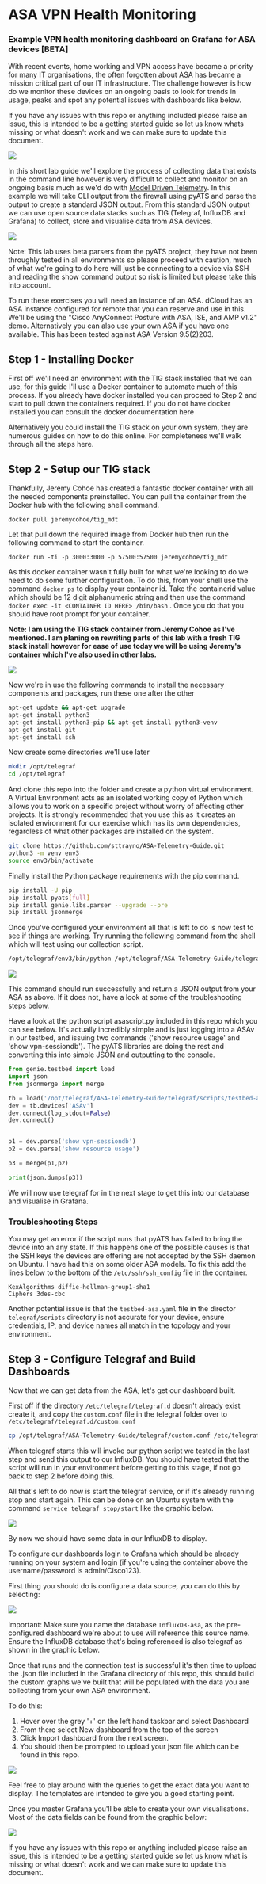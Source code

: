 # ASA VPN Health Monitoring

### Example VPN health monitoring dashboard on Grafana for ASA devices [BETA]

With recent events, home working and VPN access have became a priority for many IT organisations, the often forgotten about ASA has became a mission critical part of our IT infrastructure. The challenge however is how do we monitor these devices on an ongoing basis to look for trends in usage, peaks and spot any potential issues with dashboards like below.

If you have any issues with this repo or anything included please raise an issue, this is intended to be a getting started guide so let us know whats missing or what doesn't work and we can make sure to update this document.

![](./images/dashboard-1.png)

In this short lab guide we'll explore the process of collecting data that exists in the command line however is very difficult to collect and monitor on an ongoing basis much as we'd do with [Model Driven Telemetry](https://github.com/sttrayno/Network-Telemetry-Lab-Guide). In this example we will take CLI output from the firewall using pyATS and parse the output to create a standard JSON output. From this standard JSON output we can use open source data stacks such as TIG (Telegraf, InfluxDB and Grafana) to collect, store and visualise data from ASA devices.

![](./images/dashboard.png)

Note: This lab uses beta parsers from the pyATS project, they have not been throughly tested in all environments so please proceed with caution, much of what we're going to do here will just be connecting to a device via SSH and reading the show command output so risk is limited but please take this into account.

To run these exercises you will need an instance of an ASA. dCloud has an ASA instance configured for remote that you can reserve and use in this. We'll be using the "Cisco AnyConnect Posture with ASA, ISE, and AMP v1.2" demo. Alternatively you can also use your own ASA if you have one available. This has been tested against ASA Version 9.5(2)203.

## Step 1 - Installing Docker

First off we'll need an environment with the TIG stack installed that we can use, for this guide I'll use a Docker container to automate much of this process. If you already have docker installed you can proceed to Step 2 and start to pull down the containers required. If you do not have docker installed you can consult the docker documentation here

Alternatively you could install the TIG stack on your own system, they are numerous guides on how to do this online. For completeness we'll walk through all the steps here.

## Step 2 - Setup our TIG stack

Thankfully, Jeremy Cohoe has created a fantastic docker container with all the needed components preinstalled. You can pull the container from the Docker hub with the following shell command.

```
docker pull jeremycohoe/tig_mdt
```

Let that pull down the required image from Docker hub then run the following command to start the container.

```
docker run -ti -p 3000:3000 -p 57500:57500 jeremycohoe/tig_mdt
```

As this docker container wasn't fully built for what we're looking to do we need to do some further configuration. To do this, from your shell use the command `docker ps` to display your container id. Take the containerid value which should be 12 digit alphanumeric string and then use the command `docker exec -it <CONTAINER ID HERE> /bin/bash` . Once you do that you should have root prompt for your container.

**Note: I am using the TIG stack container from Jeremy Cohoe as I've mentioned. I am planing on rewriting parts of this lab with a fresh TIG stack install however for ease of use today we will be using Jeremy's container which I've also used in other labs.**

![](./images/docker-exec.gif)

Now we're in use the following commands to install the necessary components and packages, run these one after the other

```bash
apt-get update && apt-get upgrade
apt-get install python3
apt-get install python3-pip && apt-get install python3-venv
apt-get install git
apt-get install ssh
```

Now create some directories we'll use later

```bash
mkdir /opt/telegraf
cd /opt/telegraf
```

And clone this repo into the folder and create a python virtual environment. A Virtual Environment acts as an isolated working copy of Python which allows you to work on a specific project without worry of affecting other projects. It is strongly recommended that you use this as it creates an isolated environment for our exercise which has its own dependencies, regardless of what other packages are installed on the system.

```bash
git clone https://github.com/sttrayno/ASA-Telemetry-Guide.git
python3 -m venv env3
source env3/bin/activate
```

Finally install the Python package requirements with the pip command.

```bash
pip install -U pip
pip install pyats[full]
pip install genie.libs.parser --upgrade --pre
pip install jsonmerge
```

Once you've configured your environment all that is left to do is now test to see if things are working. Try running the following command from the shell which will test using our collection script.

```bash
/opt/telegraf/env3/bin/python /opt/telegraf/ASA-Telemetry-Guide/telegraf/scripts/asascript.py
```

![](./images/run-command.gif)

This command should run successfully and return a JSON output from your ASA as above. If it does not, have a look at some of the troubleshooting steps below.

Have a look at the python script asascript.py included in this repo which you can see below. It's actually incredibly simple and is just logging into a ASAv in our testbed, and issuing two commands ('show resource usage' and 'show vpn-sessiondb'). The pyATS libraries are doing the rest and converting this into simple JSON and outputting to the console.

```python
from genie.testbed import load
import json
from jsonmerge import merge

tb = load('/opt/telegraf/ASA-Telemetry-Guide/telegraf/scripts/testbed-asa.yaml')
dev = tb.devices['ASAv']
dev.connect(log_stdout=False)
dev.connect()


p1 = dev.parse('show vpn-sessiondb')
p2 = dev.parse('show resource usage')

p3 = merge(p1,p2)

print(json.dumps(p3))
```

We will now use telegraf for in the next stage to get this into our database and visualise in Grafana.

### Troubleshooting Steps

You may get an error if the script runs that pyATS has failed to bring the device into an any state. If this happens one of the possible causes is that the SSH keys the devices are offering are not accepted by the SSH daemon on Ubuntu. I have had this on some older ASA models. To fix this add the lines below to the bottom of the `/etc/ssh/ssh_config` file in the container.

```
KexAlgorithms diffie-hellman-group1-sha1
Ciphers 3des-cbc
```

Another potential issue is that the `testbed-asa.yaml` file in the director `telegraf/scripts` directory is not accurate for your device, ensure credentials, IP, and device names all match in the topology and your environment.

## Step 3 - Configure Telegraf and Build Dashboards

Now that we can get data from the ASA, let's get our dashboard built.

First off if the directory `/etc/telegraf/telegraf.d` doesn't already exist create it, and copy the `custom.conf` file in the telegraf folder over to `/etc/telegraf/telegraf.d/custom.conf`

```bash
cp /opt/telegraf/ASA-Telemetry-Guide/telegraf/custom.conf /etc/telegraf/telegraf.d/custom.conf
```

When telegraf starts this will invoke our python script we tested in the last step and send this output to our InfluxDB. You should have tested that the script will run in your environment before getting to this stage, if not go back to step 2 before doing this.

All that's left to do now is start the telegraf service, or if it's already running stop and start again. This can be done on an Ubuntu system with the command `service telegraf stop/start` like the graphic below.

![](./images/telegraf-config.gif)

By now we should have some data in our InfluxDB to display.

To configure our dashboards login to Grafana which should be already running on your system and login (if you're using the container above the username/password is admin/Cisco123).

First thing you should do is configure a data source, you can do this by selecting:

![](./images/configure-db.gif)

Important: Make sure you name the database `InfluxDB-asa`, as the pre-configured dashboard we're about to use will reference this source name. Ensure the InfluxDB database that's being referenced is also telegraf as shown in the graphic below.

Once that runs and the connection test is successful it's then time to upload the .json file included in the Grafana directory of this repo, this should build the custom graphs we've built that will be populated with the data you are collecting from your own ASA environment.

To do this:

1. Hover over the grey '+' on the left hand taskbar and select Dashboard
2. From there select New dashboard from the top of the screen
3. Click Import dashboard from the next screen.
4. You should then be prompted to upload your json file which can be found in this repo.

![](./images/dashboard-import.gif)

Feel free to play around with the queries to get the exact data you want to display. The templates are intended to give you a good starting point.

Once you master Grafana you'll be able to create your own visualisations. Most of the data fields can be found from the graphic below:

![](./images/config-grafana.gif)

If you have any issues with this repo or anything included please raise an issue, this is intended to be a getting started guide so let us know what is missing or what doesn't work and we can make sure to update this document.
